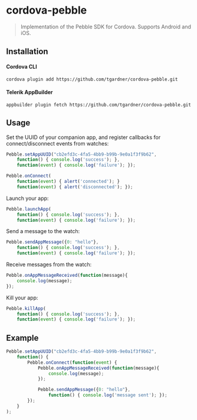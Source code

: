 cordova-pebble
=====================

> Implementation of the Pebble SDK for Cordova. Supports Android and iOS.

## Installation 

#### Cordova CLI

`cordova plugin add https://github.com/tgardner/cordova-pebble.git`

#### Telerik AppBuilder 

`appbuilder plugin fetch https://github.com/tgardner/cordova-pebble.git`

## Usage 

Set the UUID of your companion app, and register callbacks for connect/disconnect events from watches:


```javascript
Pebble.setAppUUID("cb2efd3c-4fa5-4bb9-b99b-9e0a1f3f9b62", 
    function() { console.log('success'); },
    function(event) { console.log('failure'); });
```

```javascript
Pebble.onConnect(
    function(event) { alert('connected'); }
    function(event) { alert('disconnected'); });
```

Launch your app:
```javascript
Pebble.launchApp(
    function() { console.log('success'); },
    function(event) { console.log('failure'); });
```

Send a message to the watch:
```javascript
Pebble.sendAppMessage({0: "hello"},
    function() { console.log('success'); },
    function(event) { console.log('failure'); });
```

Receive messages from the watch:
```javascript
Pebble.onAppMessageReceived(function(message){
    console.log(message);
});
```

Kill your app:
```javascript
Pebble.killApp(
    function() { console.log('success'); },
    function(event) { console.log('failure'); });
```

## Example
``` javascript
Pebble.setAppUUID("cb2efd3c-4fa5-4bb9-b99b-9e0a1f3f9b62", 
    function() { 
        Pebble.onConnect(function(event) { 
            Pebble.onAppMessageReceived(function(message){
                console.log(message);
            });

            Pebble.sendAppMessage({0: "hello"},
                function() { console.log('message sent'); });
        });
    }
);
```